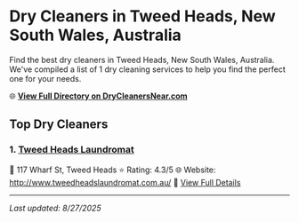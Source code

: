 # Dry Cleaners in Tweed Heads, New South Wales, Australia

Find the best dry cleaners in Tweed Heads, New South Wales, Australia. We've compiled a list of 1 dry cleaning services to help you find the perfect one for your needs.

🌐 **[View Full Directory on DryCleanersNear.com](https://drycleanersnear.com/city/Australia/New%20South%20Wales/Tweed%20Heads)**

## Top Dry Cleaners

### 1. [Tweed Heads Laundromat](https://drycleanersnear.com/dryCleaner/68aa738439cc7c0899005bbe/tweed-heads-laundromat)
📍 117 Wharf St, Tweed Heads
⭐ Rating: 4.3/5
🌐 Website: http://www.tweedheadslaundromat.com.au/
🔗 [View Full Details](https://drycleanersnear.com/dryCleaner/68aa738439cc7c0899005bbe/tweed-heads-laundromat)


---

*Last updated: 8/27/2025*
